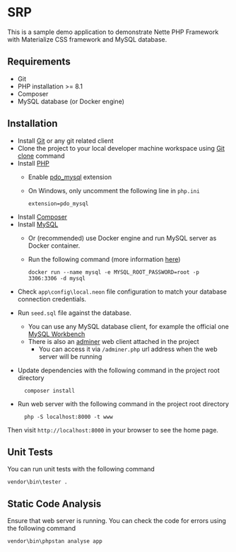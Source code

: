 SRP
=================

This is a sample demo application to demonstrate Nette PHP Framework with Materialize CSS framework and MySQL database.

## Requirements

- Git
- PHP installation >= 8.1
- Composer
- MySQL database (or Docker engine)

## Installation

- Install [Git](https://git-scm.com/) or any git related client
- Clone the project to your local developer machine workspace using [Git clone](https://github.com/git-guides/git-clone) command
- Install [PHP](https://www.php.net/downloads)
  - Enable [pdo_mysql](https://www.php.net/manual/en/ref.pdo-mysql.php) extension
  - On Windows, only uncomment the following line in `php.ini`

    	extension=pdo_mysql

- Install [Composer](https://getcomposer.org/download/)
- Install [MySQL](https://www.mysql.com/downloads/)
  - Or (recommended) use Docker engine and run MySQL server as Docker container. 
  - Run the following command (more information [here](https://hub.docker.com/_/mysql))
  
    	docker run --name mysql -e MYSQL_ROOT_PASSWORD=root -p 3306:3306 -d mysql


* Check `app\config\local.neon` file configuration to match your database connection credentials.
* Run `seed.sql` file against the database. 
  * You can use any MySQL database client, for example the official one [MySQL Workbench](https://www.mysql.com/products/workbench/)
  * There is also an [adminer](https://www.adminer.org/) web client attached in the project
    * You can access it via `/adminer.php` url address when the web server will be running
* Update dependencies with the following command in the project root directory 

    	composer install

* Run web server with the following command in the project root directory

		php -S localhost:8000 -t www

Then visit `http://localhost:8000` in your browser to see the home page.

## Unit Tests

You can run unit tests with the following command

    vendor\bin\tester .

## Static Code Analysis

Ensure that web server is running.
You can check the code for errors using the following command

	vendor\bin\phpstan analyse app
